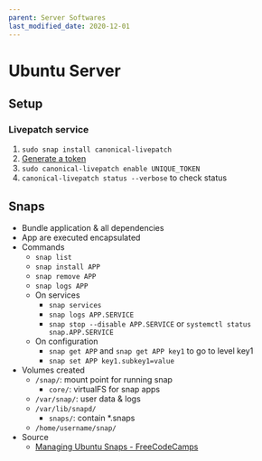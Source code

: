 ```yaml
---
parent: Server Softwares
last_modified_date: 2020-12-01
---
```


# Ubuntu Server

## Setup

### Livepatch service

1. `sudo snap install canonical-livepatch`
1. [Generate a token](https://auth.livepatch.canonical.com/)
1. `sudo canonical-livepatch enable UNIQUE_TOKEN`
1. `canonical-livepatch status --verbose` to check status

## Snaps

* Bundle application & all dependencies
* App are executed encapsulated
* Commands
    * `snap list`
    * `snap install APP`
    * `snap remove APP`
    * `snap logs APP`
    * On services
        * `snap services`
        * `snap logs APP.SERVICE`
        * `snap stop --disable APP.SERVICE` or `systemctl status snap.APP.SERVICE`
    * On configuration
        * `snap get APP` and `snap get APP key1` to go to level key1
        * `snap set APP key1.subkey1=value`
* Volumes created
    * `/snap/`: mount point for running snap
        * `core/`: virtualFS for snap apps
    * `/var/snap/`: user data & logs
    * `/var/lib/snapd/`
        * `snaps/`: contain \*.snaps
    * `/home/username/snap/`
* Source
    * [Managing Ubuntu Snaps - FreeCodeCamps](https://www.freecodecamp.org/news/managing-ubuntu-snaps/)